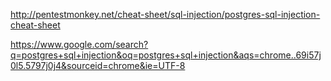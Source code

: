 http://pentestmonkey.net/cheat-sheet/sql-injection/postgres-sql-injection-cheat-sheet


https://www.google.com/search?q=postgres+sql+injection&oq=postgres+sql+injection&aqs=chrome..69i57j0l5.5797j0j4&sourceid=chrome&ie=UTF-8